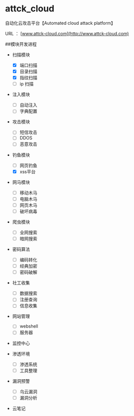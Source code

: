 # attck_cloud
自动化云攻击平台【Automated cloud attack platform】

URL ： [www.attck-cloud.com](http://www.attck-cloud.com)


##模块开发进程

- 扫描模块

	-  [x]	端口扫描  
    -  [x] 目录扫描
	-  [x] 指纹扫描
	-  [ ] ip    扫描

- 注入模块

	-  [ ] 自动注入
	-  [ ] 字典配置
- 攻击模块

	-  [ ] 短信攻击
	-  [ ] DDOS
	-  [ ] 恶意攻击
- 钓鱼模块

	-  [ ] 网页钓鱼
	-  [x] xss平台

- 网马模块

	-  [ ] 移动木马
	-  [ ] 电脑木马
	-  [ ] 网页木马
	-  [ ] 破坏病毒
- 爬虫模块

	-  [ ] 全网搜索
	-  [ ] 暗网搜索

- 密码算法

	-  [ ] 编码转化
	-  [ ] 经典加密
	-  [ ] 密码破解
- 社工收集

	-  [ ] 数据搜索
	-  [ ] 注册查询
	-  [ ] 信息收集
- 网站管理

	-  [ ] webshell
	-  [ ] 服务器
- 监控中心
- 渗透环境

	-  [ ] 渗透系统
	-  [ ] 工具整理
- 漏洞预警

	-  [ ] 乌云漏洞
	-  [ ] 漏洞分析
- 云笔记




